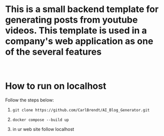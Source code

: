 # This is a small backend template for generating posts from youtube videos. This template is used in a company's web application as one of the several features
<br>

# How to run on localhost <br>

Follow the steps below: <br>
1. `git clone https://github.com/CarlBrendt/AI_Blog_Generator.git` <br>

2. `docker compose --build up` <br>

3. in ur web site follow localhost <br>
